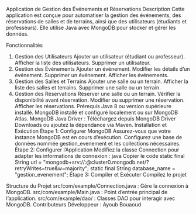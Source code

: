 Application de Gestion des Événements et Réservations
Description
Cette application est conçue pour automatiser la gestion des événements, des réservations de salles et de terrains, ainsi que des utilisateurs (étudiants et professeurs). Elle utilise Java avec MongoDB pour stocker et gérer les données.

Fonctionnalités
1. Gestion des Utilisateurs
Ajouter un utilisateur (étudiant ou professeur).
Afficher la liste des utilisateurs.
Supprimer un utilisateur.
2. Gestion des Événements
Ajouter un événement.
Modifier les détails d’un événement.
Supprimer un événement.
Afficher les événements.
3. Gestion des Salles et Terrains
Ajouter une salle ou un terrain.
Afficher la liste des salles et terrains.
Supprimer une salle ou un terrain.
4. Gestion des Réservations
Réserver une salle ou un terrain.
Vérifier la disponibilité avant réservation.
Modifier ou supprimer une réservation.
Afficher les réservations.
Prérequis
Java 8 ou version supérieure installé.
MongoDB installé et configuré localement ou sur MongoDB Atlas.
MongoDB Java Driver :
Téléchargez depuis MongoDB Driver Downloads ou ajoutez la dépendance via Maven.
Installation et Exécution
Étape 1: Configurer MongoDB
Assurez-vous que votre instance MongoDB est en cours d’exécution.
Configurez une base de données nommée gestion_evenement et les collections nécessaires.
Étape 2: Configurer l’Application
Modifiez la classe Connection pour adapter les informations de connexion :
java
Copier le code
static final String url = "mongodb+srv://<username>:<password>@cluster0.mongodb.net/?retryWrites=true&w=majority";
static final String database_name = "gestion_evenement";
Étape 3: Compiler et Exécuter
Compilez le projet 

Structure du Projet
src/com/example/Connection.java : Gère la connexion à MongoDB.
src/com/example/Main.java : Point d’entrée principal de l’application.
src/com/example/dao/ : Classes DAO pour interagir avec MongoDB.
Contributeurs
Développeur : Ayoub Bouaoud

